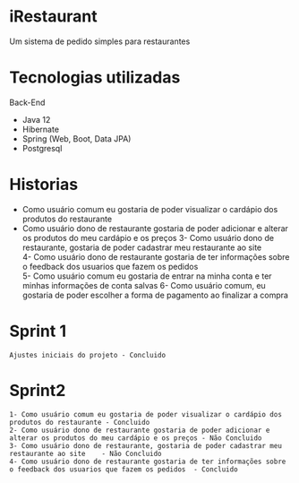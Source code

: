 # iRestaurant
 Um sistema de pedido simples para restaurantes


# Tecnologias utilizadas
   Back-End
   - Java 12
   - Hibernate
   - Spring (Web, Boot, Data JPA)
   - Postgresql

# Historias

- Como usuário comum eu gostaria de poder visualizar o cardápio dos produtos do restaurante
- Como usuário dono de restaurante gostaria de poder adicionar e alterar os produtos do meu cardápio e os preços
	3- Como usuário dono de restaurante, gostaria de poder cadastrar meu restaurante ao site	
	4- Como usuário dono de restaurante gostaria de ter informações sobre o feedback dos usuarios que fazem os pedidos	
	5- Como usuário comum eu gostaria de entrar na minha conta e ter minhas informações de conta salvas
	6- Como usuário comum, eu gostaria de poder escolher a forma de pagamento ao finalizar a compra

# Sprint 1
	Ajustes iniciais do projeto - Concluido
 
# Sprint2 

	1- Como usuário comum eu gostaria de poder visualizar o cardápio dos produtos do restaurante - Concluido
	2- Como usuário dono de restaurante gostaria de poder adicionar e alterar os produtos do meu cardápio e os preços - Não Concluido
	3- Como usuário dono de restaurante, gostaria de poder cadastrar meu restaurante ao site	- Não Concluido
	4- Como usuário dono de restaurante gostaria de ter informações sobre o feedback dos usuarios que fazem os pedidos	- Concluido

